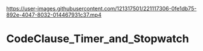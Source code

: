 

https://user-images.githubusercontent.com/121317501/221117306-0fe1db75-892e-4047-8032-014467931c37.mp4

# CodeClause_Timer_and_Stopwatch
